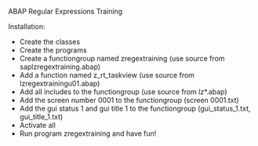 ABAP Regular Expressions Training

Installation:
- Create the classes
- Create the programs
- Create a functiongroup named zregextraining (use source from saplzregextraining.abap)
- Add a function named z_rt_taskview (use source from lzregextrainingu01.abap)
- Add all includes to the functiongroup (use source from lz*.abap)
- Add the screen number 0001 to the functiongroup (screen 0001.txt)
- Add the gui status 1 and gui title 1 to the functiongroup (gui_status_1.txt, gui_title_1.txt)
- Activate all
- Run program zregextraining and have fun!
